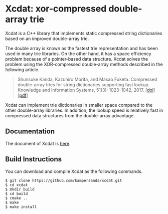# Xcdat: xor-compressed double-array trie

Xcdat is a C++ library that implements static compressed string dictionaries based on an improved double-array trie.

The double array is known as the fastest trie representation and has been used in many trie libraries. On the other hand, it has a space efficiency problem because of a pointer-based data structure. Xcdat solves the problem using the XOR-compressed double-array methods described in the following article.

> Shunsuke Kanda, Kazuhiro Morita, and Masao Fuketa. Compressed double-array tries for string dictionaries supporting fast lookup. Knowledge and Information Systems, 51(3): 1023–1042, 2017. [[doi](https://doi.org/10.1007/s10115-016-0999-8)] [[pdf](https://drive.google.com/file/d/1_BknOv1misIK-iUk4u9c9yZi3qmWNruf/view?usp=sharing)]

Xcdat can implement trie dictionaries in smaller space compared to the other double-array libraries. In addition, the lookup speed is relatively fast in compressed data structures from the double-array advantage.

## Documentation

The document of Xcdat is [here](https://kampersanda.github.io/xcdat/).

## Build Instructions

You can download and compile Xcdat as the following commands.

```
$ git clone https://github.com/kampersanda/xcdat.git
$ cd xcdat
$ mkdir build
$ cd build
$ cmake ..
$ make
$ make install
```
